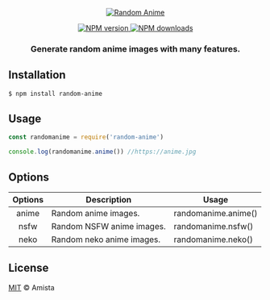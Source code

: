 <p align="center">
  <a href="https://www.npmjs.com/package/random-anime">
    <img src="https://cdn.discordapp.com/attachments/666573321894232095/690961950527717456/random-anime.png" alt="Random Anime">
  </a>
</p>
<p align="center">
  <a href="https://www.npmjs.com/package/random-anime"><img src="https://img.shields.io/npm/v/random-anime.svg?maxAge=3600" alt="NPM version" />
  </a>
  <a href="https://www.npmjs.com/package/random-anime"><img src="https://img.shields.io/npm/dt/random-anime.svg?maxAge=3600" alt="NPM downloads" />
   </a>
</p>
<h3 align="center"><strong>Generate random anime images with many features.</strong></h3>

## Installation
```bash
$ npm install random-anime
```

## Usage
```javascript
const randomanime = require('random-anime')

console.log(randomanime.anime()) //https://anime.jpg
```

## Options
**Options** | **Description** | **Usage**
:---: | --- | ---
anime | Random anime images. | randomanime.anime()
nsfw | Random NSFW anime images. | randomanime.nsfw()
neko | Random neko anime images. | randomanime.neko()

## License
[MIT](https://github.com/amistaa/random-anime/blob/master/LICENSE) © Amista
